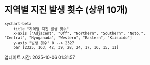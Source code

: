 # 지역별 지진 발생 횟수 (상위 10개)

```mermaid
xychart-beta
    title "지역별 지진 발생 횟수"
    x-axis ["Adjacent", "Off", "Northern", "Southern", "Noto,", "Central", "Hyuganada", "Western", "Eastern", "Kiisuido"]
    y-axis "발생 횟수" 0 --> 2327
    bar [2325, 163, 42, 39, 28, 24, 17, 16, 15, 11]
```

업데이트 시간: 2025-10-06 01:31:57
